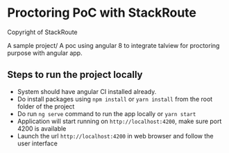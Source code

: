 # Proctoring PoC with StackRoute
Copyright of StackRoute

A sample project/ A poc using angular 8 to integrate talview for proctoring purpose with angular app.

## Steps to run  the project  locally
- System should have angular CI installed already.
- Do install packages using `npm install` or `yarn install` from the root folder of the project 
- Do run `ng serve` command to run the app locally or `yarn start`
- Application will  start running on `http://localhost:4200`, make sure port 4200 is available
- Launch the url  `http://localhost:4200` in web browser and follow the user interface


